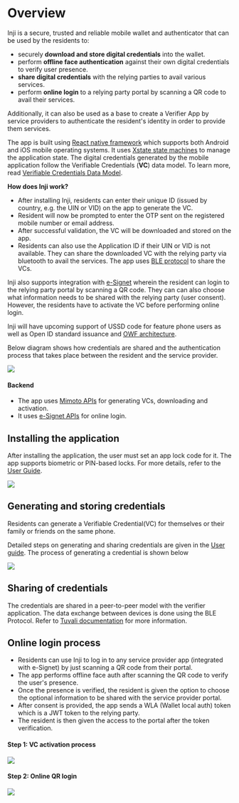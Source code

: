 # Overview

Inji is a secure, trusted and reliable mobile wallet and authenticator that can be used by the residents to:

* securely **download and store digital credentials** into the wallet.
* perform **offline face authentication** against their own digital credentials to verify user presence.
* **share digital credentials** with the relying parties to avail various services.
* perform **online login** to a relying party portal by scanning a QR code to avail their services.

Additionally, it can also be used as a base to create a Verifier App by service providers to authenticate the resident's identity in order to provide them services.

The app is built using [React native framework](https://reactnative.dev/) which supports both Android and iOS mobile operating systems. It uses [Xstate state machines](https://xstate.js.org/docs/) to manage the application state. The digital credentials generated by the mobile application follow the Verifiable Credentials (**VC**) data model. To learn more, read [Verifiable Credentials Data Model](https://www.w3.org/TR/vc-data-model/).

**How does Inji work?**

* After installing Inji, residents can enter their unique ID (issued by country, e.g. the UIN or VID) on the app to generate the VC.
* Resident will now be prompted to enter the OTP sent on the registered mobile number or email address.
* After successful validation, the VC will be downloaded and stored on the app.
* Residents can also use the Application ID if their UIN or VID is not available. They can share the downloaded VC with the relying party via bluetooth to avail the services. The app uses [BLE protocol](https://www.bluetooth.org/docman/handlers/downloaddoc.ashx?doc_id=441541) to share the VCs.

Inji also supports integration with [e-Signet](https://docs.esignet.io/) wherein the resident can login to the relying party portal by scanning a QR code. They can can also choose what information needs to be shared with the relying party (user consent). However, the residents have to activate the VC before performing online login.

Inji will have upcoming support of USSD code for feature phone users as well as Open ID standard issuance and [OWF architecture](https://github.com/openwallet-foundation).

Below diagram shows how credentials are shared and the authentication process that takes place between the resident and the service provider.

![](\_images/inji-integration-page2.png)

#### Backend

* The app uses [Mimoto APIs](https://mosip.stoplight.io/docs/mimoto) for generating VCs, downloading and activation.
* It uses [e-Signet APIs](https://mosip.stoplight.io/docs/identity-provider) for online login.

## Installing the application

After installing the application, the user must set an app lock code for it. The app supports biometric or PIN-based locks. For more details, refer to the [User Guide](https://docs.mosip.io/1.2.0/modules/mobile-application/inji-mobile-app-beta).

![](\_images/inji\_first\_launch.png)

## Generating and storing credentials

Residents can generate a Verifiable Credential(VC) for themselves or their family or friends on the same phone.

Detailed steps on generating and sharing credentials are given in the [User guide](https://docs.mosip.io/1.2.0/modules/mobile-application/inji-mobile-app-beta). The process of generating a credential is shown below

![](\_images/generate\_and\_store\_cred.png)

## Sharing of credentials

The credentials are shared in a peer-to-peer model with the verifier application. The data exchange between devices is done using the BLE Protocol. Refer to [Tuvali documentation](https://docs.mosip.io/inji/tuvali) for more information.

## Online login process

* Residents can use Inji to log in to any service provider app (integrated with e-Signet) by just scanning a QR code from their portal.
* The app performs offline face auth after scanning the QR code to verify the user's presence.
* Once the presence is verified, the resident is given the option to choose the optional information to be shared with the service provider portal.
* After consent is provided, the app sends a WLA (Wallet local auth) token which is a JWT token to the relying party.
* The resident is then given the access to the portal after the token verification.

#### Step 1: VC activation process

![](\_images/vc\_activation.png)

#### Step 2: Online QR login

![](\_images/online\_qr\_login.png)




